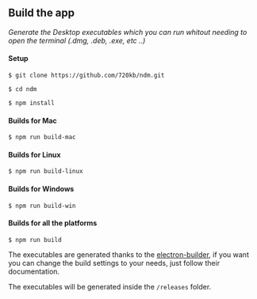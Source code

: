 
## Build the app

_Generate the Desktop executables which you can run whitout needing to open the terminal (.dmg, .deb, .exe, etc ..)_ 

#### Setup

```shell
$ git clone https://github.com/720kb/ndm.git

$ cd ndm

$ npm install
```


#### Builds for Mac

`$ npm run build-mac`

#### Builds for Linux

`$ npm run build-linux`

#### Builds for Windows

`$ npm run build-win`

#### Builds for all the platforms

`$ npm run build`


The executables are generated thanks to the [electron-builder](https://github.com/electron-userland/electron-builder), if you want you can change the build settings to your needs, just follow their documentation.

The executables will be generated inside the `/releases` folder.
